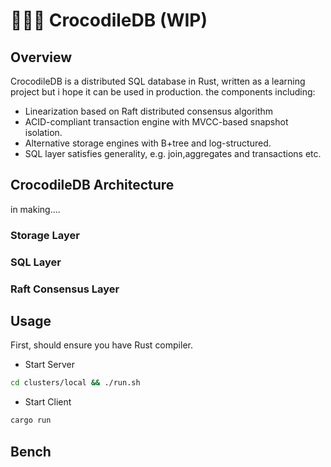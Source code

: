 # 💨💨💨 CrocodileDB (WIP)

## Overview
CrocodileDB is a distributed SQL database in Rust, written as a learning project but i hope it can be used in production.
the components including:
* Linearization based on Raft distributed consensus algorithm
* ACID-compliant transaction engine with MVCC-based snapshot isolation.
* Alternative storage engines with B+tree and log-structured.
* SQL layer satisfies generality, e.g. join,aggregates and transactions etc. 

## CrocodileDB Architecture
in making....

### Storage Layer

### SQL Layer

### Raft Consensus Layer 


## Usage
First, should ensure you have Rust compiler.

* Start Server
```bash
cd clusters/local && ./run.sh
```

* Start Client
```bash
cargo run
```

## Bench
